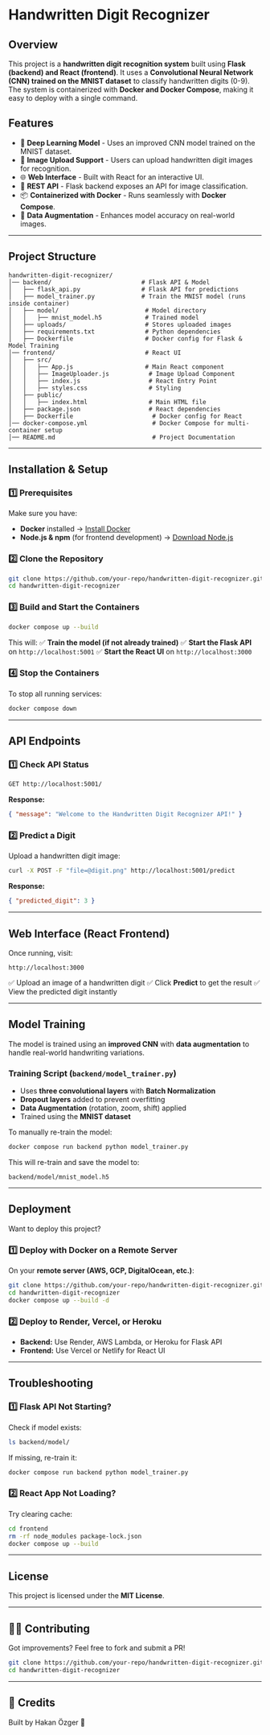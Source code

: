 # Handwritten Digit Recognizer

## Overview
This project is a **handwritten digit recognition system** built using **Flask (backend) and React (frontend)**. It uses a **Convolutional Neural Network (CNN) trained on the MNIST dataset** to classify handwritten digits (0-9). The system is containerized with **Docker and Docker Compose**, making it easy to deploy with a single command.

## Features
- 🧠 **Deep Learning Model** - Uses an improved CNN model trained on the MNIST dataset.
- 📸 **Image Upload Support** - Users can upload handwritten digit images for recognition.
- 🌐 **Web Interface** - Built with React for an interactive UI.
- 🚀 **REST API** - Flask backend exposes an API for image classification.
- 📦 **Containerized with Docker** - Runs seamlessly with **Docker Compose**.
- 🎯 **Data Augmentation** - Enhances model accuracy on real-world images.

---

## Project Structure
```
handwritten-digit-recognizer/
│── backend/                         # Flask API & Model
│   ├── flask_api.py                 # Flask API for predictions
│   ├── model_trainer.py             # Train the MNIST model (runs inside container)
│   ├── model/                        # Model directory
│   │   ├── mnist_model.h5            # Trained model
│   ├── uploads/                      # Stores uploaded images
│   ├── requirements.txt              # Python dependencies
│   ├── Dockerfile                    # Docker config for Flask & Model Training
│── frontend/                         # React UI
│   ├── src/
│   │   ├── App.js                    # Main React component
│   │   ├── ImageUploader.js           # Image Upload Component
│   │   ├── index.js                   # React Entry Point
│   │   ├── styles.css                 # Styling
│   ├── public/
│   │   ├── index.html                 # Main HTML file
│   ├── package.json                   # React dependencies
│   ├── Dockerfile                      # Docker config for React
│── docker-compose.yml                  # Docker Compose for multi-container setup
│── README.md                           # Project Documentation
```

---

## Installation & Setup

### **1️⃣ Prerequisites**
Make sure you have:
- **Docker** installed → [Install Docker](https://docs.docker.com/get-docker/)
- **Node.js & npm** (for frontend development) → [Download Node.js](https://nodejs.org/)

### **2️⃣ Clone the Repository**
```bash
git clone https://github.com/your-repo/handwritten-digit-recognizer.git
cd handwritten-digit-recognizer
```

### **3️⃣ Build and Start the Containers**
```bash
docker compose up --build
```
This will:
✅ **Train the model (if not already trained)**
✅ **Start the Flask API** on `http://localhost:5001`
✅ **Start the React UI** on `http://localhost:3000`

### **4️⃣ Stop the Containers**
To stop all running services:
```bash
docker compose down
```

---

## API Endpoints
### **1️⃣ Check API Status**
```bash
GET http://localhost:5001/
```
**Response:**
```json
{ "message": "Welcome to the Handwritten Digit Recognizer API!" }
```

### **2️⃣ Predict a Digit**
Upload a handwritten digit image:
```bash
curl -X POST -F "file=@digit.png" http://localhost:5001/predict
```
**Response:**
```json
{ "predicted_digit": 3 }
```

---

## Web Interface (React Frontend)
Once running, visit:
```
http://localhost:3000
```
✅ Upload an image of a handwritten digit
✅ Click **Predict** to get the result
✅ View the predicted digit instantly

---

## Model Training
The model is trained using an **improved CNN** with **data augmentation** to handle real-world handwriting variations.

### **Training Script** (`backend/model_trainer.py`)
- Uses **three convolutional layers** with **Batch Normalization**
- **Dropout layers** added to prevent overfitting
- **Data Augmentation** (rotation, zoom, shift) applied
- Trained using the **MNIST dataset**

To manually re-train the model:
```bash
docker compose run backend python model_trainer.py
```
This will re-train and save the model to:
```
backend/model/mnist_model.h5
```

---

## Deployment
Want to deploy this project?

### **1️⃣ Deploy with Docker on a Remote Server**
On your **remote server (AWS, GCP, DigitalOcean, etc.)**:
```bash
git clone https://github.com/your-repo/handwritten-digit-recognizer.git
cd handwritten-digit-recognizer
docker compose up --build -d
```

### **2️⃣ Deploy to Render, Vercel, or Heroku**
- **Backend:** Use Render, AWS Lambda, or Heroku for Flask API
- **Frontend:** Use Vercel or Netlify for React UI

---

## Troubleshooting
### **1️⃣ Flask API Not Starting?**
Check if model exists:
```bash
ls backend/model/
```
If missing, re-train it:
```bash
docker compose run backend python model_trainer.py
```

### **2️⃣ React App Not Loading?**
Try clearing cache:
```bash
cd frontend
rm -rf node_modules package-lock.json
docker compose up --build
```

---

## License
This project is licensed under the **MIT License**.

---

## 👨‍💻 Contributing
Got improvements? Feel free to fork and submit a PR!
```bash
git clone https://github.com/your-repo/handwritten-digit-recognizer.git
cd handwritten-digit-recognizer
```

---

## 🌟 Credits
Built by Hakan Özger 🚀

